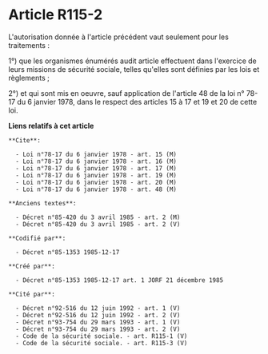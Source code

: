 # Article R115-2

L'autorisation donnée à l'article précédent vaut seulement pour les traitements : 

1°) que les organismes énumérés audit article effectuent dans l'exercice de leurs missions de sécurité sociale, telles
qu'elles sont définies par les lois et règlements ; 

2°) et qui sont mis en oeuvre, sauf application de l'article 48 de la loi n° 78-17 du 6 janvier 1978, dans le respect des
articles 15 à 17 et 19 et 20 de cette loi.

**Liens relatifs à cet article**

	**Cite**:

	  - Loi n°78-17 du 6 janvier 1978 - art. 15 (M)
	  - Loi n°78-17 du 6 janvier 1978 - art. 16 (M)
	  - Loi n°78-17 du 6 janvier 1978 - art. 17 (M)
	  - Loi n°78-17 du 6 janvier 1978 - art. 19 (M)
	  - Loi n°78-17 du 6 janvier 1978 - art. 20 (M)
	  - Loi n°78-17 du 6 janvier 1978 - art. 48 (M)

	**Anciens textes**:

	  - Décret n°85-420 du 3 avril 1985 - art. 2 (M)
	  - Décret n°85-420 du 3 avril 1985 - art. 2 (V)

	**Codifié par**:

	  - Décret n°85-1353 1985-12-17

	**Créé par**:

	  - Décret n°85-1353 1985-12-17 art. 1 JORF 21 décembre 1985

	**Cité par**:

	  - Décret n°92-516 du 12 juin 1992 - art. 1 (V)
	  - Décret n°92-516 du 12 juin 1992 - art. 2 (V)
	  - Décret n°93-754 du 29 mars 1993 - art. 1 (V)
	  - Décret n°93-754 du 29 mars 1993 - art. 2 (V)
	  - Code de la sécurité sociale. - art. R115-1 (V)
	  - Code de la sécurité sociale. - art. R115-3 (V)
